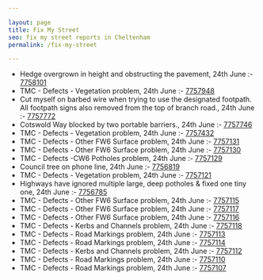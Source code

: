 ```yaml
---

layout: page
title: Fix My Street
seo: fix my street reports in Cheltenham
permalink: /fix-my-street

---
```


<!-- fix_marker starts -->

- Hedge overgrown in height and obstructing the pavement, 24th June :- [7758101](https://www.fixmystreet.com/report/7758101)
- TMC - Defects - Vegetation problem, 24th June :- [7757948](https://www.fixmystreet.com/report/7757948)
- Cut myself on barbed wire when trying to use the designated footpath. All footpath signs also removed from the top of branch road., 24th June :- [7757772](https://www.fixmystreet.com/report/7757772)
- Cotswold Way blocked by two portable barriers., 24th June :- [7757746](https://www.fixmystreet.com/report/7757746)
- TMC - Defects - Vegetation problem, 24th June :- [7757432](https://www.fixmystreet.com/report/7757432)
- TMC - Defects - Other FW6  Surface problem, 24th June :- [7757131](https://www.fixmystreet.com/report/7757131)
- TMC - Defects - Other FW6  Surface problem, 24th June :- [7757130](https://www.fixmystreet.com/report/7757130)
- TMC - Defects -CW6 Potholes  problem, 24th June :- [7757129](https://www.fixmystreet.com/report/7757129)
- Council tree on phone line, 24th June :- [7756819](https://www.fixmystreet.com/report/7756819)
- TMC - Defects - Vegetation problem, 24th June :- [7757121](https://www.fixmystreet.com/report/7757121)
- Highways have ignored multiple large, deep potholes & fixed one tiny one, 24th June :- [7756785](https://www.fixmystreet.com/report/7756785)
- TMC - Defects - Other FW6  Surface problem, 24th June :- [7757115](https://www.fixmystreet.com/report/7757115)
- TMC - Defects - Other FW6  Surface problem, 24th June :- [7757117](https://www.fixmystreet.com/report/7757117)
- TMC - Defects - Other FW6  Surface problem, 24th June :- [7757116](https://www.fixmystreet.com/report/7757116)
- TMC - Defects - Kerbs and Channels problem, 24th June :- [7757118](https://www.fixmystreet.com/report/7757118)
- TMC - Defects - Road Markings problem, 24th June :- [7757113](https://www.fixmystreet.com/report/7757113)
- TMC - Defects - Road Markings problem, 24th June :- [7757114](https://www.fixmystreet.com/report/7757114)
- TMC - Defects - Kerbs and Channels problem, 24th June :- [7757112](https://www.fixmystreet.com/report/7757112)
- TMC - Defects - Road Markings problem, 24th June :- [7757110](https://www.fixmystreet.com/report/7757110)
- TMC - Defects - Road Markings problem, 24th June :- [7757107](https://www.fixmystreet.com/report/7757107)

<!-- fix_marker ends -->